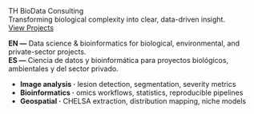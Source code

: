 <div class="hero hero--full">
  <div class="hero__bg"></div>
  <div class="hero__content">
    <div>
      <div class="hero__title">TH BioData Consulting</div>
      <div class="hero__tag">Transforming biological complexity into clear, data-driven insight.</div>
      <div><a class="hero__cta" href="projects/">View Projects</a></div>
    </div>
  </div>
</div>



**EN —** Data science & bioinformatics for biological, environmental, and private-sector projects.  
**ES —** Ciencia de datos y bioinformática para proyectos biológicos, ambientales y del sector privado.

- **Image analysis ·** lesion detection, segmentation, severity metrics  
- **Bioinformatics ·** omics workflows, statistics, reproducible pipelines  
- **Geospatial ·** CHELSA extraction, distribution mapping, niche models
